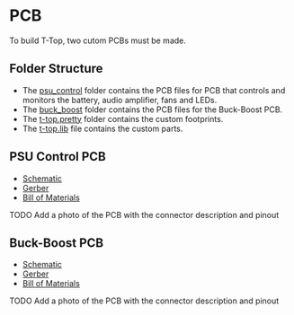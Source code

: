 # PCB
To build T-Top, two cutom PCBs must be made.

## Folder Structure
- The [psu_control](psu_control) folder contains the PCB files for PCB that controls and monitors the battery, audio amplifier, fans and LEDs.
- The [buck_boost](buck_boost) folder contains the PCB files for the Buck-Boost PCB.
- The [t-top.pretty](t-top.pretty) folder contains the custom footprints.
- The [t-top.lib](t-top.lib) file contains the custom parts.

## PSU Control PCB
- [Schematic](psu_control/schematic.pdf)
- [Gerber](psu_control/gerber)
- [Bill of Materials](../documentation/assembly/01_ORDER_PRINT_LASER_CUTTING.md#psu-control-pcb)

TODO Add a photo of the PCB with the connector description and pinout

## Buck-Boost PCB
- [Schematic](buck_boost/schematic.pdf)
- [Gerber](buck_boost/gerber)
- [Bill of Materials](../documentation/assembly/01_ORDER_PRINT_LASER_CUTTING.md#buck-boost-pcb)

TODO Add a photo of the PCB with the connector description and pinout
